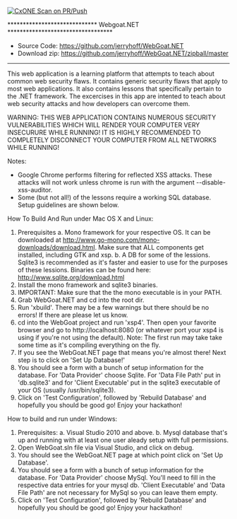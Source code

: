 [![CxONE Scan on PR/Push](https://github.com/ksalman-Cx-org-NA-kelsey-na/Webgoat.NET-base/actions/workflows/CxONE-Scan-PR-Push.yaml/badge.svg)](https://github.com/ksalman-Cx-org-NA-kelsey-na/Webgoat.NET-base/actions/workflows/CxONE-Scan-PR-Push.yaml)

***************************** Webgoat.NET **********************************
* Source Code: https://github.com/jerryhoff/WebGoat.NET
* Download zip: https://github.com/jerryhoff/WebGoat.NET/zipball/master
****************************************************************************

This web application is a learning platform that attempts to teach about
common web security flaws. It contains generic security flaws that apply to
most web applications. It also contains lessons that specifically pertain to
the .NET framework. The excercises in this app are intented to teach about 
web security attacks and how developers can overcome them.

WARNING: THIS WEB APPLICATION CONTAINS NUMEROUS SECURITY VULNERABILITIES 
WHICH WILL RENDER YOUR COMPUTER VERY INSECURURE WHILE RUNNING! IT IS HIGHLY
RECOMMENDED TO COMPLETELY DISCONNECT YOUR COMPUTER FROM ALL NETWORKS WHILE
RUNNING!

Notes:
 - Google Chrome performs filtering for reflected XSS attacks. These attacks
   will not work unless chrome is run with the argument 
   --disable-xss-auditor. 
- Some (but not all!) of the lessons require a working SQL database. Setup
  guidelines are shown below.

How To Build And Run under Mac OS X and Linux:
  1. Prerequisites
     a. Mono framework for your respective OS. It can be downloaded at
        http://www.go-mono.com/mono-downloads/download.html. Make sure
        that ALL components get installed, including GTK and xsp.
     b. A DB for some of the lessions. Sqlite3 is recommended as it's
        faster and easier to use for the purposes of these lessions.
        Binaries can be found here: http://www.sqlite.org/download.html
  2. Install the mono framework and sqlite3 binaries.
  3. IMPORTANT: Make sure that the the mono executable is in your PATH.
  4. Grab WebGoat.NET and cd into the root dir.
  5. Run 'xbuild'. There may be a few warnings but there should be no 
     errors! If there are please let us know.
  6. cd into the WebGoat project and run 'xsp4'. Then open your favorite
     browser and go to http://localhost:8080 (or whatever port your
     xsp4 is using if you're not using the default). Note: The first run
     may take take some time as it's compiling everything on the fly.
  7. If you see the WebGoat.NET page that means you're almost there! Next
     step is to click on 'Set Up Database!'
  8. You should see a form with a bunch of setup information for the
     database. For 'Data Provider' choose Sqlite. For 'Data File Path' put
     in 'db.sqlite3' and for 'Client Executable' put in the sqlite3
     executable of your OS (usually /usr/bin/sqlite3).
  9. Click on 'Test Configuration', followed by 'Rebuild Database' and
     hopefully you should be good go! Enjoy your hackathon!

How to build and run under Windows:
  1. Prerequisites:
     a. Visual Studio 2010 and above.
     b. Mysql database that's up and running with at least one user
        aleady setup with full permissions.
  2. Open WebGoat.sln file via Visual Studio, and click on debug.
  3. You should see the WebGoat.NET page at which point click on
     'Set Up Database'.
  3. You should see a form with a bunch of setup information for the
     database. For 'Data Provider' choose MySql. You'll need to fill in
     the respective data entries for your mysql db. 'Client Executable'
     and 'Data File Path' are not necessary for MySql so you can leave
     them empty.
  4. Click on 'Test Configuration', followed by 'Rebuild Database' and
     hopefully you should be good go! Enjoy your hackathon!
